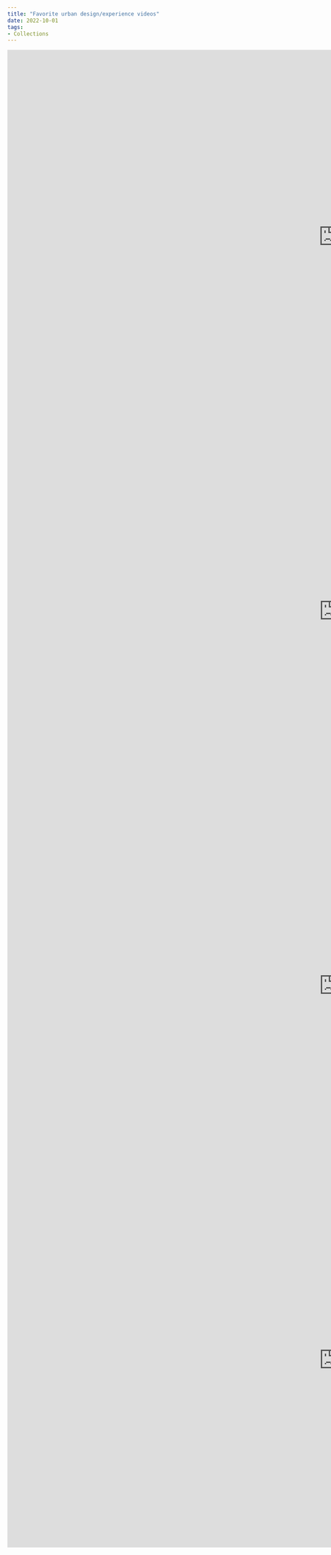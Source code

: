 ```yaml
---
title: "Favorite urban design/experience videos"
date: 2022-10-01
tags:
- Collections
---
```


<iframe width="1488" height="846" src="https://www.youtube.com/embed/QHYeNWc0WIc" title="What it's Like Living Low Vision & Car-Free in the U.S. (Seattle)" frameborder="0" allow="accelerometer; autoplay; clipboard-write; encrypted-media; gyroscope; picture-in-picture" allowfullscreen></iframe>
<iframe width="1489" height="846" src="https://www.youtube.com/embed/uxykI30fS54" title="Why City Design is Important (and Why I Hate Houston)" frameborder="0" allow="accelerometer; autoplay; clipboard-write; encrypted-media; gyroscope; picture-in-picture" allowfullscreen></iframe>
<iframe width="1489" height="846" src="https://www.youtube.com/embed/ORzNZUeUHAM" title="Stroads are Ugly, Expensive, and Dangerous (and they're everywhere) [ST05]" frameborder="0" allow="accelerometer; autoplay; clipboard-write; encrypted-media; gyroscope; picture-in-picture" allowfullscreen></iframe>
<iframe width="1489" height="846" src="https://www.youtube.com/embed/_ByEBjf9ktY" title="Crossing the Street Shouldn't Be Deadly (but it is)" frameborder="0" allow="accelerometer; autoplay; clipboard-write; encrypted-media; gyroscope; picture-in-picture" allowfullscreen></iframe>

